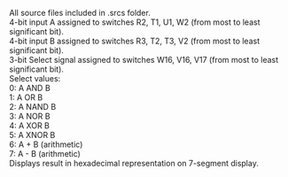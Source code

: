 All source files included in .srcs folder. </br>
4-bit input A assigned to switches R2, T1, U1, W2 (from most to least significant bit). </br>
4-bit input B assigned to switches R3, T2, T3, V2 (from most to least significant bit). </br>
3-bit Select signal assigned to switches W16, V16, V17 (from most to least significant bit). </br>
Select values: </br>
  0: A AND B </br>
  1: A OR B </br>
  2: A NAND B </br>
  3: A NOR B </br>
  4: A XOR B </br>
  5: A XNOR B </br>
  6: A + B (arithmetic) </br>
  7: A - B (arithmetic) </br>
Displays result in hexadecimal representation on 7-segment display.
